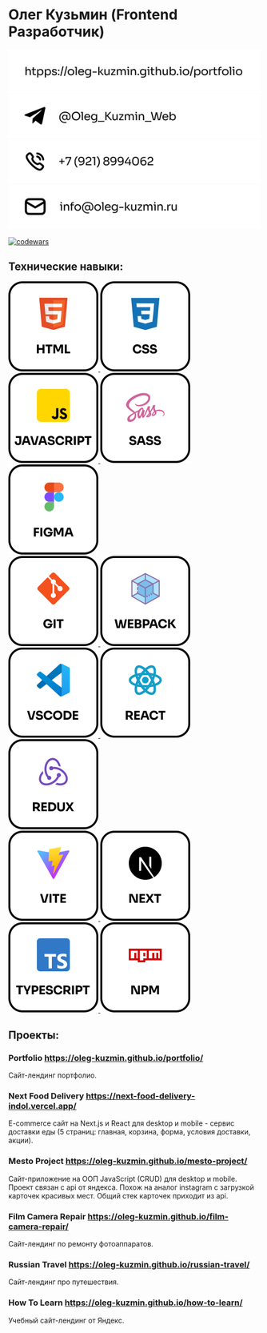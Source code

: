 # Олег Кузьмин (Frontend Разработчик)

<div>
  <a href="https://oleg-kuzmin.github.io/portfolio/" target="_blank" rel="noopener">
    <img src='./contacts/portfolio3.svg' alt="Сайт портфолио" />  
  </a>
</div>
<div>
  <a href="https://t.me/Oleg_Kuzmin_Web" target="_blank">
    <img src='./contacts/telegram.svg' alt="Логотип telegram" />
  </a>
</div>
<div>
  <a href="tel:+79218994062" target="_blank">
    <img src='./contacts/phone.svg' alt="Телефон" />  
  </a>
</div>
<div>
  <a href="mailto:info@oleg-kuzmin.ru" target="_blank">
    <img src='./contacts/mail.svg' alt="Почта" /> 
  </a>
</div>

[![codewars](https://www.codewars.com/users/Oleg_Kuzmin/badges/small)](https://www.codewars.com/users/Oleg_Kuzmin)

## Технические навыки:

<div>
  <a href="https://oleg-kuzmin.github.io/portfolio" target="_blank">
    <img src='./images/html.svg' alt="Логотип html" />
  </a>
  <a href="https://oleg-kuzmin.github.io/portfolio" target="_blank">
    <img src='./images/css.svg' alt="Логотип css" />
  </a>
  <a href="https://oleg-kuzmin.github.io/portfolio" target="_blank">
    <img src='./images/javascript.svg' alt="Логотип javascript" />
  </a>
  <a href="https://oleg-kuzmin.github.io/portfolio" target="_blank">
    <img src='./images/sass.svg' alt="Логотип sass" />
  </a>
  <a href="https://oleg-kuzmin.github.io/portfolio">
    <img src='./images/figma.svg' alt="Логотип figma" />
  </a>
</div>

<div>
  <a href="https://oleg-kuzmin.github.io/portfolio" target="_blank">
    <img src='./images/git.svg' alt="Логотип git" />
  </a>
  <a href="https://oleg-kuzmin.github.io/portfolio" target="_blank">
    <img src='./images/webpack.svg' alt="Логотип webpack" />
  </a>
  <a href="https://oleg-kuzmin.github.io/portfolio" target="_blank">
    <img src='./images/vscode.svg' alt="Логотип vscode" />
  </a>
  <a href="https://oleg-kuzmin.github.io/portfolio" target="_blank">
    <img src='./images/react.svg' alt="Логотип react" />
  </a>
  <a href="https://oleg-kuzmin.github.io/portfolio">
    <img src='./images/redux.svg' alt="Логотип redux" />
  </a>
</div>

<div>
  <a href="https://oleg-kuzmin.github.io/portfolio" target="_blank">
    <img src='./images/vite.svg' alt="Логотип vite" />
  </a>
  <a href="https://oleg-kuzmin.github.io/portfolio" target="_blank">
    <img src='./images/next.svg' alt="Логотип next" />
  </a>
  <a href="https://oleg-kuzmin.github.io/portfolio" target="_blank">
    <img src='./images/typescript.svg' alt="Логотип typescript" />
  </a>
    <a href="https://oleg-kuzmin.github.io/portfolio" target="_blank">
    <img src='./images/npm.svg' alt="Логотип npm" />
  </a>
</div>

## Проекты:

### Portfolio https://oleg-kuzmin.github.io/portfolio/

Сайт-лендинг портфолио.

### Next Food Delivery https://next-food-delivery-indol.vercel.app/

E-commerce сайт на Next.js и React для desktop и mobile - сервис доставки еды (5 страниц: главная, корзина, форма, условия доставки, акции).

### Mesto Project https://oleg-kuzmin.github.io/mesto-project/

Сайт-приложение на ООП JavaScript (CRUD) для desktop и mobile. Проект связан с api от яндекса. Похож на аналог instagram с загрузкой карточек красивых мест. Общий стек карточек приходит из api.

### Film Camera Repair https://oleg-kuzmin.github.io/film-camera-repair/

Сайт-лендинг по ремонту фотоаппаратов.

### Russian Travel https://oleg-kuzmin.github.io/russian-travel/

Сайт-лендинг про путешествия.

### How To Learn https://oleg-kuzmin.github.io/how-to-learn/

Учебный сайт-лендинг от Яндекс.
